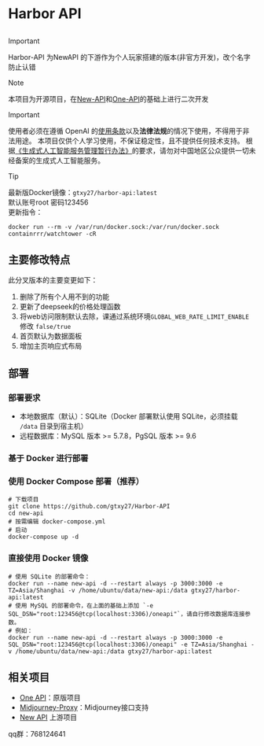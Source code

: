 
# Harbor API
## 

> [!IMPORTANT]
>  Harbor-API 为NewAPI 的下游作为个人玩家搭建的版本(非官方开发)，改个名字防止认错

> [!NOTE]
> 本项目为开源项目，在[New-API](https://github.com/Calcium-Ion/new-api)和[One-API](https://github.com/songquanpeng/one-api)的基础上进行二次开发

> [!IMPORTANT]
> 使用者必须在遵循 OpenAI 的[使用条款](https://openai.com/policies/terms-of-use)以及**法律法规**的情况下使用，不得用于非法用途。
> 本项目仅供个人学习使用，不保证稳定性，且不提供任何技术支持。
> 根据[《生成式人工智能服务管理暂行办法》](http://www.cac.gov.cn/2023-07/13/c_1690898327029107.htm)的要求，请勿对中国地区公众提供一切未经备案的生成式人工智能服务。

> [!TIP]
> 最新版Docker镜像：`gtxy27/harbor-api:latest`  
> 默认账号root 密码123456  
> 更新指令：
> ```
> docker run --rm -v /var/run/docker.sock:/var/run/docker.sock containrrr/watchtower -cR
> ```


## 主要修改特点
此分叉版本的主要变更如下：

1. 删除了所有个人用不到的功能
2. 更新了deepseek的价格处理函数
3. 将web访问限制默认去除，课通过系统环境`GLOBAL_WEB_RATE_LIMIT_ENABLE`修改 `false/true`
4. 首页默认为数据面板
5. 增加主页响应式布局

## 部署
### 部署要求
- 本地数据库（默认）：SQLite（Docker 部署默认使用 SQLite，必须挂载 `/data` 目录到宿主机）
- 远程数据库：MySQL 版本 >= 5.7.8，PgSQL 版本 >= 9.6


### 基于 Docker 进行部署
### 使用 Docker Compose 部署（推荐）
```shell
# 下载项目
git clone https://github.com/gtxy27/Harbor-API
cd new-api
# 按需编辑 docker-compose.yml
# 启动
docker-compose up -d
```

### 直接使用 Docker 镜像
```shell
# 使用 SQLite 的部署命令：
docker run --name new-api -d --restart always -p 3000:3000 -e TZ=Asia/Shanghai -v /home/ubuntu/data/new-api:/data gtxy27/harbor-api:latest
# 使用 MySQL 的部署命令，在上面的基础上添加 `-e SQL_DSN="root:123456@tcp(localhost:3306)/oneapi"`，请自行修改数据库连接参数。
# 例如：
docker run --name new-api -d --restart always -p 3000:3000 -e SQL_DSN="root:123456@tcp(localhost:3306)/oneapi" -e TZ=Asia/Shanghai -v /home/ubuntu/data/new-api:/data gtxy27/harbor-api:latest
```

## 相关项目
- [One API](https://github.com/songquanpeng/one-api)：原版项目
- [Midjourney-Proxy](https://github.com/novicezk/midjourney-proxy)：Midjourney接口支持
- [New API](https://github.com/Calcium-Ion/new-api) 上游项目

qq群：768124641

